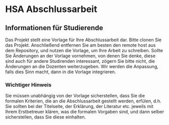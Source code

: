 # HSA Abschlussarbeit

## Informationen für Studierende

Das Projekt stellt eine Vorlage für Ihre Abschlussarbeit dar. Bitte clonen Sie das Projekt. Anschließend entfernen Sie am besten den remote host aus dem Repository, und nutzen die Vorlage, um Ihre Arbeit zu schreiben. Sollte Sie Änderungen an der Vorlage vornehmen, von denen Sie denke, diese sind auch für andere Studirenden interessant, zögern Sie bitte nicht, die Änderungen an die Dozenten weiterzugeben. Wir werden die Anpassung, falls dies Sinn macht, dann in die Vorlage integrieren.

### Wichtiger Hinweis

Sie müssen unabhängig von der Vorlage sicherstellen, dass Sie die formalen Kriterien, die an die Abschlussarbeit gestellt werden, erfülen, d.h. Sie sollten bei der Titelseite, der Erklärung, der Literatur etc. jeweils mit Ihrem Erstbetreuer klären, was die formalen Vorgaben sind, und dann selber sicherstellen, dass Sie diese einhalten.
